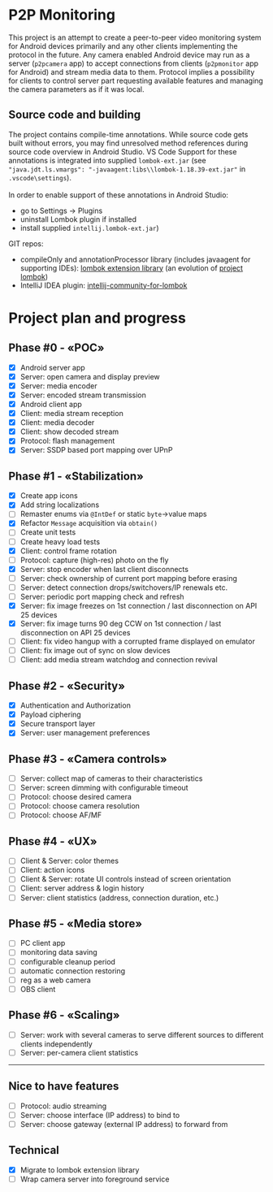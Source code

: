 # P2P Monitoring
This project is an attempt to create a peer-to-peer video monitoring system
for Android devices primarily and any other clients implementing the protocol in the future.
Any camera enabled Android device may run as a server (`p2pcamera` app)
to accept connections from clients (`p2pmonitor` app for Android) and stream media data to them.
Protocol implies a possibility for clients to control server part requesting available features
and managing the camera parameters as if it was local.

## Source code and building
The project contains compile-time annotations.
While source code gets built without errors, you may find unresolved method references during source code overview in Android Studio. VS Code Support for these annotations is integrated into supplied `lombok-ext.jar` (see `"java.jdt.ls.vmargs": "-javaagent:libs\\lombok-1.18.39-ext.jar"` in `.vscode\settings`).
<br><br>
In order to enable support of these annotations in Android Studio:
- go to Settings -> Plugins
- uninstall Lombok plugin if installed
- install supplied `intellij.lombok-ext.jar`)

GIT repos:
- compileOnly and annotationProcessor library (includes javaagent for supporting IDEs): [lombok extension library](https://github.com/coolsoftrf/lombok-ext)
(an evolution of [project lombok](https://github.com/projectlombok/lombok))
- IntelliJ IDEA plugin: [intellij-community-for-lombok](https://github.com/coolsoftrf/intellij-community-for-lombok)

# Project plan and progress
## Phase #0 - «POC»
- [x] Android server app
- [x] Server: open camera and display preview
- [x] Server: media encoder
- [x] Server: encoded stream transmission
- [x] Android client app
- [x] Client: media stream reception
- [x] Client: media decoder
- [x] Client: show decoded stream
- [x] Protocol: flash management
- [x] Server: SSDP based port mapping over UPnP
## Phase #1 - «Stabilization»
- [x] Create app icons
- [x] Add string localizations
- [ ] Remaster enums via `@IntDef` or static `byte`->value maps
- [x] Refactor `Message` acquisition via `obtain()`
- [ ] Create unit tests
- [ ] Create heavy load tests
- [x] Client: control frame rotation
- [ ] Protocol: capture (high-res) photo on the fly
- [x] Server: stop encoder when last client disconnects
- [ ] Server: check ownership of current port mapping before erasing 
- [ ] Server: detect connection drops/switchovers/IP renewals etc.
- [ ] Server: periodic port mapping check and refresh
- [x] Server: fix image freezes on 1st connection / last disconnection on API 25 devices
- [x] Server: fix image turns 90 deg CCW on 1st connection / last disconnection on API 25 devices
- [ ] Client: fix video hangup with a corrupted frame displayed on emulator
- [ ] Client: fix image out of sync on slow devices
- [ ] Client: add media stream watchdog and connection revival
## Phase #2 - «Security»
- [x] Authentication and Authorization
- [x] Payload ciphering
- [x] Secure transport layer
- [x] Server: user management preferences
## Phase #3 - «Camera controls»
- [ ] Server: collect map of cameras to their characteristics
- [ ] Server: screen dimming with configurable timeout
- [ ] Protocol: choose desired camera
- [ ] Protocol: choose camera resolution
- [ ] Protocol: choose AF/MF
## Phase #4 - «UX»
- [ ] Client & Server: color themes
- [ ] Client: action icons
- [ ] Client & Server: rotate UI controls instead of screen orientation
- [ ] Client: server address & login history
- [ ] Server: client statistics (address, connection duration, etc.)
## Phase #5 - «Media store»
- [ ] PC client app
- [ ] monitoring data saving 
- [ ] configurable cleanup period
- [ ] automatic connection restoring
- [ ] reg as a web camera
- [ ] OBS client
## Phase #6 - «Scaling»
- [ ] Server: work with several cameras to serve different sources to different clients independently
- [ ] Server: per-camera client statistics

---

## Nice to have features
- [ ] Protocol: audio streaming
- [ ] Server: choose interface (IP address) to bind to
- [ ] Server: choose gateway (external IP address) to forward from

## Technical
- [X] Migrate to lombok extension library
- [ ] Wrap camera server into foreground service
